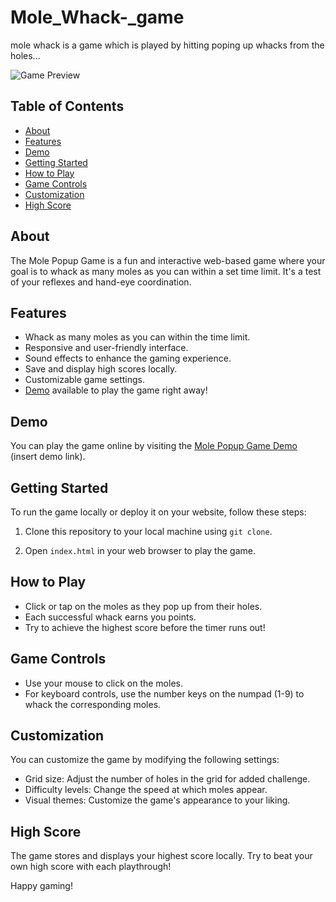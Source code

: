 # Mole_Whack-_game
mole whack is a game which is played by hitting poping up whacks from the holes...

![Game Preview]()

## Table of Contents

- [About](#about)
- [Features](#features)
- [Demo](#demo)
- [Getting Started](#getting-started)
- [How to Play](#how-to-play)
- [Game Controls](#game-controls)
- [Customization](#customization)
- [High Score](#high-score)

## About

The Mole Popup Game is a fun and interactive web-based game where your goal is to whack as many moles as you can within a set time limit. It's a test of your reflexes and hand-eye coordination.

## Features

- Whack as many moles as you can within the time limit.
- Responsive and user-friendly interface.
- Sound effects to enhance the gaming experience.
- Save and display high scores locally.
- Customizable game settings.
- [Demo](#demo) available to play the game right away!

## Demo

You can play the game online by visiting the [Mole Popup Game Demo](#) (insert demo link).

## Getting Started

To run the game locally or deploy it on your website, follow these steps:

1. Clone this repository to your local machine using `git clone`.

2. Open `index.html` in your web browser to play the game.

## How to Play

- Click or tap on the moles as they pop up from their holes.
- Each successful whack earns you points.
- Try to achieve the highest score before the timer runs out!

## Game Controls

- Use your mouse to click on the moles.
- For keyboard controls, use the number keys on the numpad (1-9) to whack the corresponding moles.

## Customization

You can customize the game by modifying the following settings:

- Grid size: Adjust the number of holes in the grid for added challenge.
- Difficulty levels: Change the speed at which moles appear.
- Visual themes: Customize the game's appearance to your liking.

## High Score

The game stores and displays your highest score locally. Try to beat your own high score with each playthrough!

Happy gaming!
